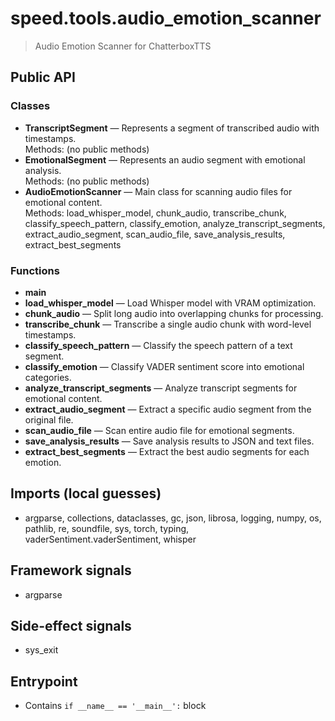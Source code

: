 # speed.tools.audio_emotion_scanner

> Audio Emotion Scanner for ChatterboxTTS

## Public API

### Classes
- **TranscriptSegment** — Represents a segment of transcribed audio with timestamps.  
  Methods: (no public methods)
- **EmotionalSegment** — Represents an audio segment with emotional analysis.  
  Methods: (no public methods)
- **AudioEmotionScanner** — Main class for scanning audio files for emotional content.  
  Methods: load_whisper_model, chunk_audio, transcribe_chunk, classify_speech_pattern, classify_emotion, analyze_transcript_segments, extract_audio_segment, scan_audio_file, save_analysis_results, extract_best_segments

### Functions
- **main**
- **load_whisper_model** — Load Whisper model with VRAM optimization.
- **chunk_audio** — Split long audio into overlapping chunks for processing.
- **transcribe_chunk** — Transcribe a single audio chunk with word-level timestamps.
- **classify_speech_pattern** — Classify the speech pattern of a text segment.
- **classify_emotion** — Classify VADER sentiment score into emotional categories.
- **analyze_transcript_segments** — Analyze transcript segments for emotional content.
- **extract_audio_segment** — Extract a specific audio segment from the original file.
- **scan_audio_file** — Scan entire audio file for emotional segments.
- **save_analysis_results** — Save analysis results to JSON and text files.
- **extract_best_segments** — Extract the best audio segments for each emotion.

## Imports (local guesses)
- argparse, collections, dataclasses, gc, json, librosa, logging, numpy, os, pathlib, re, soundfile, sys, torch, typing, vaderSentiment.vaderSentiment, whisper

## Framework signals
- argparse

## Side-effect signals
- sys_exit

## Entrypoint
- Contains `if __name__ == '__main__':` block